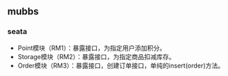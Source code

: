 ## mubbs
### seata
- Point模块（RM1）：暴露接口，为指定用户添加积分。
- Storage模块（RM2）：暴露接口，为指定商品扣减库存。
- Order模块（RM3）：暴露接口，创建订单接口，单纯的insert(order)方法。
